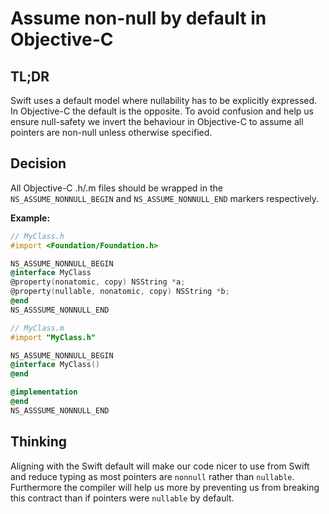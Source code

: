 # Assume non-null by default in Objective-C

## TL;DR

Swift uses a default model where nullability has to be explicitly expressed. In Objective-C the default is the opposite. To avoid confusion and help us ensure null-safety we invert the behaviour in Objective-C to assume all pointers are non-null unless otherwise specified.

## Decision

All Objective-C .h/.m files should be wrapped in the `NS_ASSUME_NONNULL_BEGIN` and `NS_ASSUME_NONNULL_END` markers respectively.

**Example:**

```objective-c
// MyClass.h
#import <Foundation/Foundation.h>

NS_ASSUME_NONNULL_BEGIN
@interface MyClass
@property(nonatomic, copy) NSString *a;
@property(nullable, nonatomic, copy) NSString *b;
@end
NS_ASSSUME_NONNULL_END
```

```objective-c
// MyClass.m
#import "MyClass.h"

NS_ASSUME_NONNULL_BEGIN
@interface MyClass()
@end

@implementation
@end
NS_ASSSUME_NONNULL_END
```

## Thinking

Aligning with the Swift default will make our code nicer to use from Swift and reduce typing as most pointers are `nonnull` rather than `nullable`. Furthermore the compiler will help us more by preventing us from breaking this contract than if pointers were `nullable` by default.

